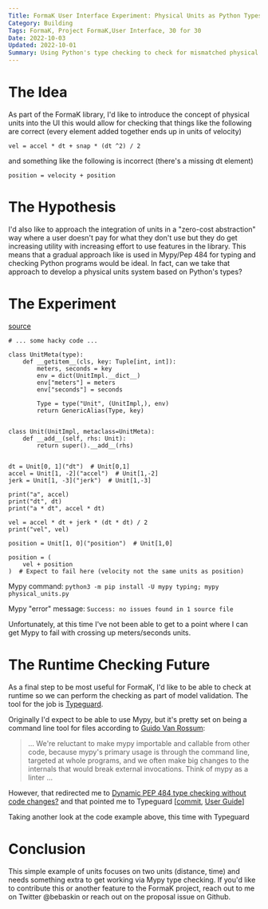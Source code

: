 ```yaml
---
Title: FormaK User Interface Experiment: Physical Units as Python Types
Category: Building
Tags: FormaK, Project FormaK,User Interface, 30 for 30
Date: 2022-10-03
Updated: 2022-10-01
Summary: Using Python's type checking to check for mismatched physical quantities
---
```


# The Idea

As part of the FormaK library, I'd like to introduce the concept of physical
units into the UI this would allow for checking that things like the following
are correct (every element added together ends up in units of velocity)

`vel = accel * dt + snap * (dt ^2) / 2`

and something like the following is incorrect (there's a missing dt element)

`position = velocity + position`

# The Hypothesis

I'd also like to approach the integration of units in a "zero-cost abstraction"
way where a user doesn't pay for what they don't use but they do get increasing
utility with increasing effort to use features in the library. This means that
a gradual approach like is used in Mypy/Pep 484 for typing and checking Python
programs would be ideal. In fact, can we take that approach to develop a
physical units system based on Python's types?

# The Experiment

[source](https://github.com/buckbaskin/formak/blob/physical-units-demo/demo/src/physical_units.py)

    # ... some hacky code ...
    
    class UnitMeta(type):
        def __getitem__(cls, key: Tuple[int, int]):
            meters, seconds = key
            env = dict(UnitImpl.__dict__)
            env["meters"] = meters
            env["seconds"] = seconds
    
            Type = type("Unit", (UnitImpl,), env)
            return GenericAlias(Type, key)
    
    
    class Unit(UnitImpl, metaclass=UnitMeta):
        def __add__(self, rhs: Unit):
            return super().__add__(rhs)
    
    
    dt = Unit[0, 1]("dt")  # Unit[0,1]
    accel = Unit[1, -2]("accel")  # Unit[1,-2]
    jerk = Unit[1, -3]("jerk")  # Unit[1,-3]
    
    print("a", accel)
    print("dt", dt)
    print("a * dt", accel * dt)
    
    vel = accel * dt + jerk * (dt * dt) / 2
    print("vel", vel)
    
    position = Unit[1, 0]("position")  # Unit[1,0]
    
    position = (
        vel + position
    )  # Expect to fail here (velocity not the same units as position)

Mypy command: `python3 -m pip install -U mypy typing; mypy physical_units.py`

Mypy "error" message: `Success: no issues found in 1 source file`

Unfortunately, at this time I've not been able to get to a point where I can
get Mypy to fail with crossing up meters/seconds units.

# The Runtime Checking Future

As a final step to be most useful for FormaK, I'd like to be able to check at
runtime so we can perform the checking as part of model validation. The tool
for the job is [Typeguard](https://github.com/agronholm/typeguard).

Originally I'd expect to be able to use Mypy, but it's pretty set on being a
command line tool for files according to [Guido Van Rossum](https://github.com/python/mypy/issues/2369#issuecomment-256984061):

> ... We're reluctant to make mypy importable and callable from other code, because mypy's primary usage is through the command line, targeted at whole programs, and we often make big changes to the internals that would break external invocations. Think of mypy as a linter ...

However, that redirected me to [Dynamic PEP 484 type checking without code
changes?](https://github.com/python/typing/issues/310)
and that pointed me to Typeguard [[commit](https://github.com/agronholm/typeguard/commit/69ce354d74b9de0cee0efc1b6509e8bb2e51ca47), [User Guide](https://typeguard.readthedocs.io/en/latest/userguide.html)]

Taking another look at the code example above, this time with Typeguard

# Conclusion

This simple example of units focuses on two units (distance, time) and needs
something extra to get working via Mypy type checking. If you'd like to
contribute this or another feature to the FormaK project, reach out to me on
Twitter @bebaskin or reach out on the proposal issue on Github.

